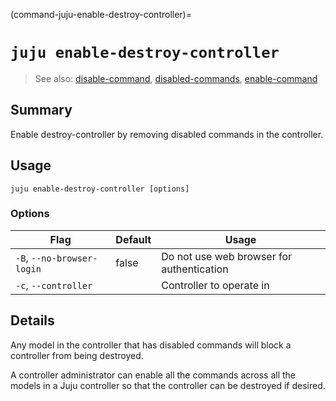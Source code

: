 (command-juju-enable-destroy-controller)=
# `juju enable-destroy-controller`
> See also: [disable-command](#disable-command), [disabled-commands](#disabled-commands), [enable-command](#enable-command)

## Summary
Enable destroy-controller by removing disabled commands in the controller.

## Usage
```juju enable-destroy-controller [options] ```

### Options
| Flag | Default | Usage |
| --- | --- | --- |
| `-B`, `--no-browser-login` | false | Do not use web browser for authentication |
| `-c`, `--controller` |  | Controller to operate in |

## Details

Any model in the controller that has disabled commands will block a controller
from being destroyed.

A controller administrator can enable all the commands across all the models
in a Juju controller so that the controller can be destroyed if desired.